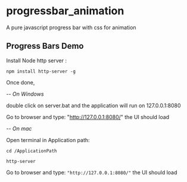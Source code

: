 # progressbar_animation
A pure javascript progress bar with css for animation 



Progress Bars Demo
---------


Install Node http server :



`npm install http-server -g`


Once done,

-- *On Windows* 

double click on server.bat and the application will run on 127.0.0.1:8080

Go to browser and type: "http://127.0.0.1:8080/" the UI should load

-- *On mac*  

Open terminal in Application path:

`cd /ApplicationPath` <enter>

`http-server` <enter>


Go to browser and type: `"http://127.0.0.1:8080/"` the UI should load

